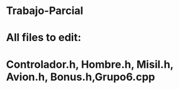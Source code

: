 # Trabajo-Parcial
# All files to edit:
# Controlador.h, Hombre.h, Misil.h, Avion.h, Bonus.h,Grupo6.cpp
